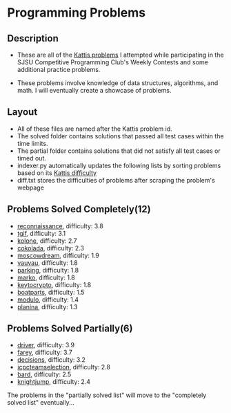 # Programming Problems
## Description
* These are all of the [Kattis problems](https://open.kattis.com/) I attempted while participating in the SJSU Competitive Programming Club's Weekly Contests and some additional practice problems. 

* These problems involve knowledge of data structures, algorithms, and math.
I will eventually create a showcase of problems. 

## Layout
* All of these files are named after the Kattis problem id. 
* The solved folder contains solutions that passed all test cases within the time limits.
* The partial folder contains solutions that did not satisfy all test cases or timed out. 
* indexer.py automatically updates the following lists by sorting problems based on its [Kattis difficulty](https://open.kattis.com/help/ranklist)
* diff.txt stores the difficulties of problems after scraping the problem's webpage
## Problems Solved Completely(12)
* [reconnaissance](https://open.kattis.com/problems/reconnaissance), difficulty: 3.8
* [tgif](https://open.kattis.com/problems/tgif), difficulty: 3.1
* [kolone](https://open.kattis.com/problems/kolone), difficulty: 2.7
* [cokolada](https://open.kattis.com/problems/cokolada), difficulty: 2.3
* [moscowdream](https://open.kattis.com/problems/moscowdream), difficulty: 1.9
* [vauvau](https://open.kattis.com/problems/vauvau), difficulty: 1.8
* [parking](https://open.kattis.com/problems/parking), difficulty: 1.8
* [marko](https://open.kattis.com/problems/marko), difficulty: 1.8
* [keytocrypto](https://open.kattis.com/problems/keytocrypto), difficulty: 1.8
* [boatparts](https://open.kattis.com/problems/boatparts), difficulty: 1.5
* [modulo](https://open.kattis.com/problems/modulo), difficulty: 1.4
* [planina](https://open.kattis.com/problems/planina), difficulty: 1.3
## Problems Solved Partially(6)
* [driver](https://open.kattis.com/problems/driver), difficulty: 3.9
* [farey](https://open.kattis.com/problems/farey), difficulty: 3.7
* [decisions](https://open.kattis.com/problems/decisions), difficulty: 3.2
* [icpcteamselection](https://open.kattis.com/problems/icpcteamselection), difficulty: 2.8
* [bard](https://open.kattis.com/problems/bard), difficulty: 2.5
* [knightjump](https://open.kattis.com/problems/knightjump), difficulty: 2.4

The problems in the "partially solved list" will move to the "completely solved list" eventually...